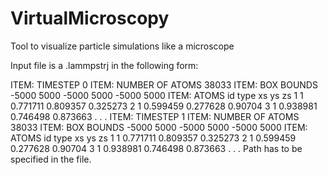 # VirtualMicroscopy
Tool to visualize particle simulations like a microscope

Input file is a .lammpstrj in the following form:

ITEM: TIMESTEP
0
ITEM: NUMBER OF ATOMS
38033
ITEM: BOX BOUNDS
-5000 5000
-5000 5000
-5000 5000
ITEM: ATOMS id type xs ys zs
1 1 0.771711 0.809357 0.325273
2 1 0.599459 0.277628 0.90704
3 1 0.938981 0.746498 0.873663
.
.
.
ITEM: TIMESTEP
1
ITEM: NUMBER OF ATOMS
38033
ITEM: BOX BOUNDS
-5000 5000
-5000 5000
-5000 5000
ITEM: ATOMS id type xs ys zs
1 1 0.771711 0.809357 0.325273
2 1 0.599459 0.277628 0.90704
3 1 0.938981 0.746498 0.873663
.
.
.
Path has to be specified in the file.
